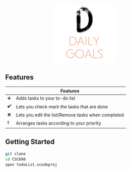 
<p align="center"> <img src="https://github.com/Chavan27/CSC690/blob/master/Screenshot%202019-07-15%20at%209.16.27%20PM.png" width="40%">

## Features

 |         | Features  |
----------|-----------------
:heavy_plus_sign: | Adds tasks to your to-do list
:heavy_check_mark: | Lets you check mark the tasks that are done
:x: | Lets you edit the list/Remove tasks when completed
:heavy_exclamation_mark: | Arranges tasks according to your priority

## Getting Started

```sh
git clone 
cd CSC690
open todoList.xcodeproj
```
